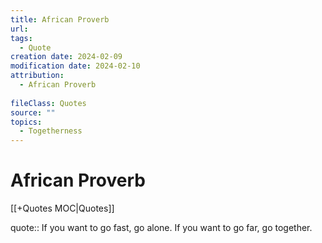 ```yaml
---
title: African Proverb
url: 
tags:
  - Quote
creation date: 2024-02-09
modification date: 2024-02-10
attribution:
  - African Proverb
 
fileClass: Quotes
source: ""
topics:
  - Togetherness
---
```


# African Proverb

[[+Quotes MOC|Quotes]]

quote:: If you want to go fast, go alone. If you want to go far, go together.
